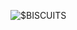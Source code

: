![$BISCUITS](https://user-images.githubusercontent.com/95661911/153719099-b2300769-20d8-46bb-8f4c-c9d4d4f335c7.jpeg)
